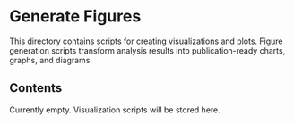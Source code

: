 # Generate Figures

This directory contains scripts for creating visualizations and plots.
Figure generation scripts transform analysis results into publication-ready charts, graphs, and diagrams.

## Contents

Currently empty. Visualization scripts will be stored here.

